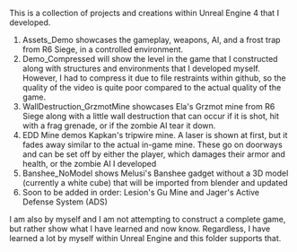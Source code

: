 This is a collection of projects and creations within Unreal Engine 4 that I developed.

1) Assets_Demo showcases the gameplay, weapons, AI, and a frost trap from R6 Siege, in a controlled environment.
2) Demo_Compressed will show the level in the game that I constructed along with structures and environments that I developed myself.
However, I had to compress it due to file restraints within github, so the quality of the video is quite poor compared to the
actual quality of the game.
3) WallDestruction_GrzmotMine showcases Ela's Grzmot mine from R6 Siege along with a little wall destruction that can occur if it is 
shot, hit with a frag grenade, or if the zombie AI tear it down.
4) EDD Mine demos Kapkan's tripwire mine. A laser is shown at first, but it fades away similar to the actual in-game mine.
These go on doorways and can be set off by either the player, which damages their armor and health, or the zombie AI I developed
5) Banshee_NoModel shows Melusi's Banshee gadget without a 3D model (currently a white cube) that will be imported from blender and updated
6) Soon to be added in order: Lesion's Gu Mine and Jager's Active Defense System (ADS)

I am also by myself and I am not attempting to construct a complete game, but rather show what I have learned and now know.
Regardless, I have learned a lot by myself within Unreal Engine and this folder supports that.
